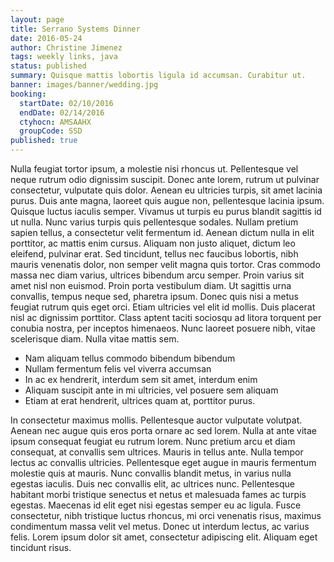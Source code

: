 ```yaml
---
layout: page
title: Serrano Systems Dinner
date: 2016-05-24
author: Christine Jimenez
tags: weekly links, java
status: published
summary: Quisque mattis lobortis ligula id accumsan. Curabitur ut.
banner: images/banner/wedding.jpg
booking:
  startDate: 02/10/2016
  endDate: 02/14/2016
  ctyhocn: AMSAAHX
  groupCode: SSD
published: true
---
```

Nulla feugiat tortor ipsum, a molestie nisi rhoncus ut. Pellentesque vel neque rutrum odio dignissim suscipit. Donec ante lorem, rutrum ut pulvinar consectetur, vulputate quis dolor. Aenean eu ultricies turpis, sit amet lacinia purus. Duis ante magna, laoreet quis augue non, pellentesque lacinia ipsum. Quisque luctus iaculis semper. Vivamus ut turpis eu purus blandit sagittis id ut nulla.
Nunc varius turpis quis pellentesque sodales. Nullam pretium sapien tellus, a consectetur velit fermentum id. Aenean dictum nulla in elit porttitor, ac mattis enim cursus. Aliquam non justo aliquet, dictum leo eleifend, pulvinar erat. Sed tincidunt, tellus nec faucibus lobortis, nibh mauris venenatis dolor, non semper velit magna quis tortor. Cras commodo massa nec diam varius, ultrices bibendum arcu semper. Proin varius sit amet nisl non euismod. Proin porta vestibulum diam. Ut sagittis urna convallis, tempus neque sed, pharetra ipsum. Donec quis nisi a metus feugiat rutrum quis eget orci. Etiam ultricies vel elit id mollis. Duis placerat nisl ac dignissim porttitor. Class aptent taciti sociosqu ad litora torquent per conubia nostra, per inceptos himenaeos. Nunc laoreet posuere nibh, vitae scelerisque diam. Nulla vitae mattis sem.

* Nam aliquam tellus commodo bibendum bibendum
* Nullam fermentum felis vel viverra accumsan
* In ac ex hendrerit, interdum sem sit amet, interdum enim
* Aliquam suscipit ante in mi ultricies, vel posuere sem aliquam
* Etiam at erat hendrerit, ultrices quam at, porttitor purus.

In consectetur maximus mollis. Pellentesque auctor vulputate volutpat. Aenean nec augue quis eros porta ornare ac sed lorem. Nulla at ante vitae ipsum consequat feugiat eu rutrum lorem. Nunc pretium arcu et diam consequat, at convallis sem ultrices. Mauris in tellus ante. Nulla tempor lectus ac convallis ultricies. Pellentesque eget augue in mauris fermentum molestie quis at mauris. Nunc convallis blandit metus, in varius nulla egestas iaculis. Duis nec convallis elit, ac ultrices nunc. Pellentesque habitant morbi tristique senectus et netus et malesuada fames ac turpis egestas. Maecenas id elit eget nisi egestas semper eu ac ligula. Fusce consectetur, nibh tristique luctus rhoncus, mi orci venenatis risus, maximus condimentum massa velit vel metus. Donec ut interdum lectus, ac varius felis. Lorem ipsum dolor sit amet, consectetur adipiscing elit. Aliquam eget tincidunt risus.
